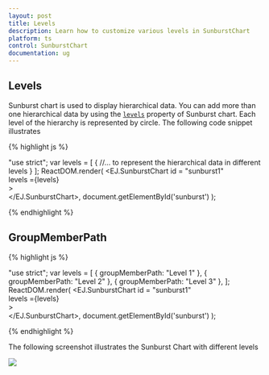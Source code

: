 ```yaml
---
layout: post
title: Levels
description: Learn how to customize various levels in SunburstChart
platform: ts
control: SunburstChart
documentation: ug
---
```


## Levels

Sunburst chart is used to display hierarchical data. You can add more than one hierarchical data by using the [`levels`](../api/ejsunburstchart#members:levels) property of Sunburst chart. Each level of the hierarchy is represented by circle.
The following code snippet illustrates 

{% highlight js %}

"use strict";
 var levels = [
            {
                //... to represent the hierarchical data in different levels 
                   }
            ];
 ReactDOM.render(
    <EJ.SunburstChart id = "sunburst1"      
    levels ={levels}    
    >                  
    </EJ.SunburstChart>,
          document.getElementById('sunburst')
);



{% endhighlight %}

## GroupMemberPath

{% highlight js %}

"use strict";
var levels = [
        { groupMemberPath: "Level 1" },
            { groupMemberPath: "Level 2" },
            { groupMemberPath: "Level 3" },
            ];
ReactDOM.render(
    <EJ.SunburstChart id = "sunburst1"      
    levels ={levels}    
    >                  
    </EJ.SunburstChart>,
          document.getElementById('sunburst')
);


{% endhighlight %}

The following screenshot illustrates the Sunburst Chart with different levels



![](/js/SunburstChart/Levels_images/Levels_img1.png)
